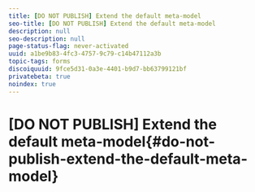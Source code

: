 ```yaml
---
title: [DO NOT PUBLISH] Extend the default meta-model
seo-title: [DO NOT PUBLISH] Extend the default meta-model
description: null
seo-description: null
page-status-flag: never-activated
uuid: a1be9b83-4fc3-4757-9c79-c14b47112a3b
topic-tags: forms
discoiquuid: 9fce5d31-0a3e-4401-b9d7-bb63799121bf
privatebeta: true
noindex: true
---
```


# [DO NOT PUBLISH] Extend the default meta-model{#do-not-publish-extend-the-default-meta-model}